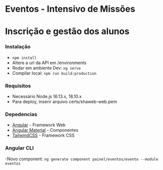 # Eventos - Intensivo de Missões #
# Inscrição e gestão dos alunos #

### Instalação ###
 - `npm install`
 - Altere a url da API em /environments
 - Rodar em ambiente Dev: `ng serve`
 - Compilar local: `npm run build:production`
 
### Requisitos ###
 - Necessário Node.js 16.13.x, 18.10.x
 - Para deploy, inserir arquivo certs/shaweb-web.pem

### Depedencias ### 
- [Angular](https://angular.io/) - Framework Web
- [Angular Material](https://material.angular.io/) - Componentes
- [TailwindCSS](https://tailwindcss.com/) - Framework CSS

### Angular CLI ###
-Novo component: `ng generate component painel/eventos/evento --module eventos`
 